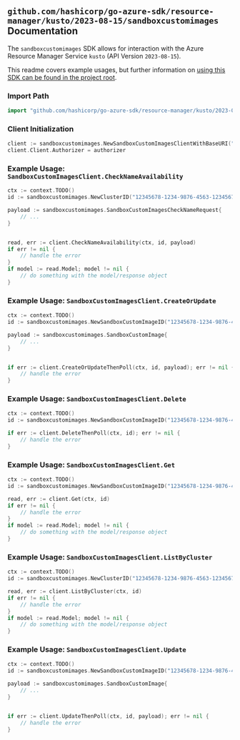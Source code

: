 
## `github.com/hashicorp/go-azure-sdk/resource-manager/kusto/2023-08-15/sandboxcustomimages` Documentation

The `sandboxcustomimages` SDK allows for interaction with the Azure Resource Manager Service `kusto` (API Version `2023-08-15`).

This readme covers example usages, but further information on [using this SDK can be found in the project root](https://github.com/hashicorp/go-azure-sdk/tree/main/docs).

### Import Path

```go
import "github.com/hashicorp/go-azure-sdk/resource-manager/kusto/2023-08-15/sandboxcustomimages"
```


### Client Initialization

```go
client := sandboxcustomimages.NewSandboxCustomImagesClientWithBaseURI("https://management.azure.com")
client.Client.Authorizer = authorizer
```


### Example Usage: `SandboxCustomImagesClient.CheckNameAvailability`

```go
ctx := context.TODO()
id := sandboxcustomimages.NewClusterID("12345678-1234-9876-4563-123456789012", "example-resource-group", "clusterValue")

payload := sandboxcustomimages.SandboxCustomImagesCheckNameRequest{
	// ...
}


read, err := client.CheckNameAvailability(ctx, id, payload)
if err != nil {
	// handle the error
}
if model := read.Model; model != nil {
	// do something with the model/response object
}
```


### Example Usage: `SandboxCustomImagesClient.CreateOrUpdate`

```go
ctx := context.TODO()
id := sandboxcustomimages.NewSandboxCustomImageID("12345678-1234-9876-4563-123456789012", "example-resource-group", "clusterValue", "sandboxCustomImageValue")

payload := sandboxcustomimages.SandboxCustomImage{
	// ...
}


if err := client.CreateOrUpdateThenPoll(ctx, id, payload); err != nil {
	// handle the error
}
```


### Example Usage: `SandboxCustomImagesClient.Delete`

```go
ctx := context.TODO()
id := sandboxcustomimages.NewSandboxCustomImageID("12345678-1234-9876-4563-123456789012", "example-resource-group", "clusterValue", "sandboxCustomImageValue")

if err := client.DeleteThenPoll(ctx, id); err != nil {
	// handle the error
}
```


### Example Usage: `SandboxCustomImagesClient.Get`

```go
ctx := context.TODO()
id := sandboxcustomimages.NewSandboxCustomImageID("12345678-1234-9876-4563-123456789012", "example-resource-group", "clusterValue", "sandboxCustomImageValue")

read, err := client.Get(ctx, id)
if err != nil {
	// handle the error
}
if model := read.Model; model != nil {
	// do something with the model/response object
}
```


### Example Usage: `SandboxCustomImagesClient.ListByCluster`

```go
ctx := context.TODO()
id := sandboxcustomimages.NewClusterID("12345678-1234-9876-4563-123456789012", "example-resource-group", "clusterValue")

read, err := client.ListByCluster(ctx, id)
if err != nil {
	// handle the error
}
if model := read.Model; model != nil {
	// do something with the model/response object
}
```


### Example Usage: `SandboxCustomImagesClient.Update`

```go
ctx := context.TODO()
id := sandboxcustomimages.NewSandboxCustomImageID("12345678-1234-9876-4563-123456789012", "example-resource-group", "clusterValue", "sandboxCustomImageValue")

payload := sandboxcustomimages.SandboxCustomImage{
	// ...
}


if err := client.UpdateThenPoll(ctx, id, payload); err != nil {
	// handle the error
}
```
